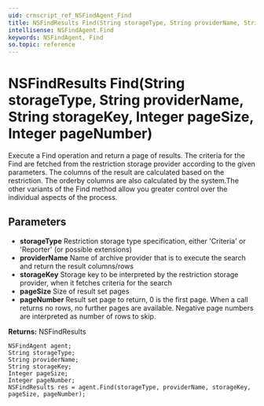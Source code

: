 ```yaml
---
uid: crmscript_ref_NSFindAgent_Find
title: NSFindResults Find(String storageType, String providerName, String storageKey, Integer pageSize, Integer pageNumber)
intellisense: NSFindAgent.Find
keywords: NSFindAgent, Find
so.topic: reference
---
```


# NSFindResults Find(String storageType, String providerName, String storageKey, Integer pageSize, Integer pageNumber)

Execute a Find operation and return a page of results. The criteria for the Find are fetched from the restriction storage provider according to the given parameters. The columns of the result are calculated based on the restriction. The orderby columns are also calculated by the system.<para/>The other variants of the Find method allow you greater control over the individual aspects of the process.

## Parameters

* **storageType** Restriction storage type specification, either 'Criteria' or 'Reporter' (or possible extensions)
* **providerName** Name of archive provider that is to execute the search and return the result columns/rows
* **storageKey** Storage key to be interpreted by the restriction storage provider, when it fetches criteria for the search
* **pageSize** Size of result set pages
* **pageNumber** Result set page to return, 0 is the first page. When a call returns no rows, no further pages are available. Negative page numbers are interpreted as number of rows to skip.

**Returns:** NSFindResults

```crmscript
NSFindAgent agent;
String storageType;
String providerName;
String storageKey;
Integer pageSize;
Integer pageNumber;
NSFindResults res = agent.Find(storageType, providerName, storageKey, pageSize, pageNumber);
```

